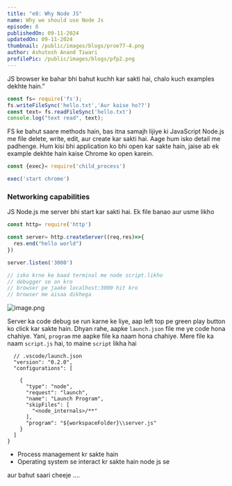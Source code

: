 ```yaml
---
title: "e8: Why Node JS"
name: Why we should use Node Js
episode: 8
publishedOn: 09-11-2024
updatedOn: 09-11-2024
thumbnail: /public/images/blogs/proe77-4.png
author: Ashutosh Anand Tiwari
profilePic: /public/images/blogs/pfp2.png
---
```

JS browser ke bahar bhi bahut kuchh kar sakti hai, chalo kuch examples dekhte hain.”

```jsx
const fs= require('fs');
fs.writeFileSync('hello.txt','Aur kaise ho??')
const text= fs.readFileSync('hello.txt')
console.log("text read", text);
```

FS ke bahut saare methods hain, bas itna samajh lijiye ki JavaScript Node.js me file delete, write, edit, aur create kar sakti hai. Aage hum isko detail me padhenge. Hum kisi bhi application ko bhi open kar sakte hain, jaise ab ek example dekhte hain kaise Chrome ko open karein.

```jsx
const {exec}= require('child_process')

exec('start chrome')
```

### Networking capabilities

JS Node.js me server bhi start kar sakti hai. Ek file banao aur usme likho

```jsx
const http= require('http')

const server= http.createServer((req,res)=>{
  res.end("hello world")
})

server.listen('3000')

// isko krne ke baad terminal me node script.likho 
// debugger se on kro
// browser pe jaake localhost:3000 hit kro
// browser me aisaa dikhega
```

![image.png](https://prod-files-secure.s3.us-west-2.amazonaws.com/f04e628e-4c39-4f41-b348-53c143900880/78cad77f-52c8-45b2-9c60-7f859188e732/image.png)

Server ka code debug se run karne ke liye, aap left top pe green play button ko click kar sakte hain. Dhyan rahe, aapke `launch.json` file me ye code hona chahiye. Yani, `program` me aapke file ka naam hona chahiye. Mere file ka naam `script.js` hai, to maine `script` likha hai

```
  // .vscode/launch.json
  "version": "0.2.0",
  "configurations": [

    {
      "type": "node",
      "request": "launch",
      "name": "Launch Program",
      "skipFiles": [
        "<node_internals>/**"
      ],
      "program": "${workspaceFolder}\\server.js"
    }
  ]
}
```

* Process management kr sakte hain
* Operating system se interact kr sakte hain node js se

aur bahut saari cheeje ….
